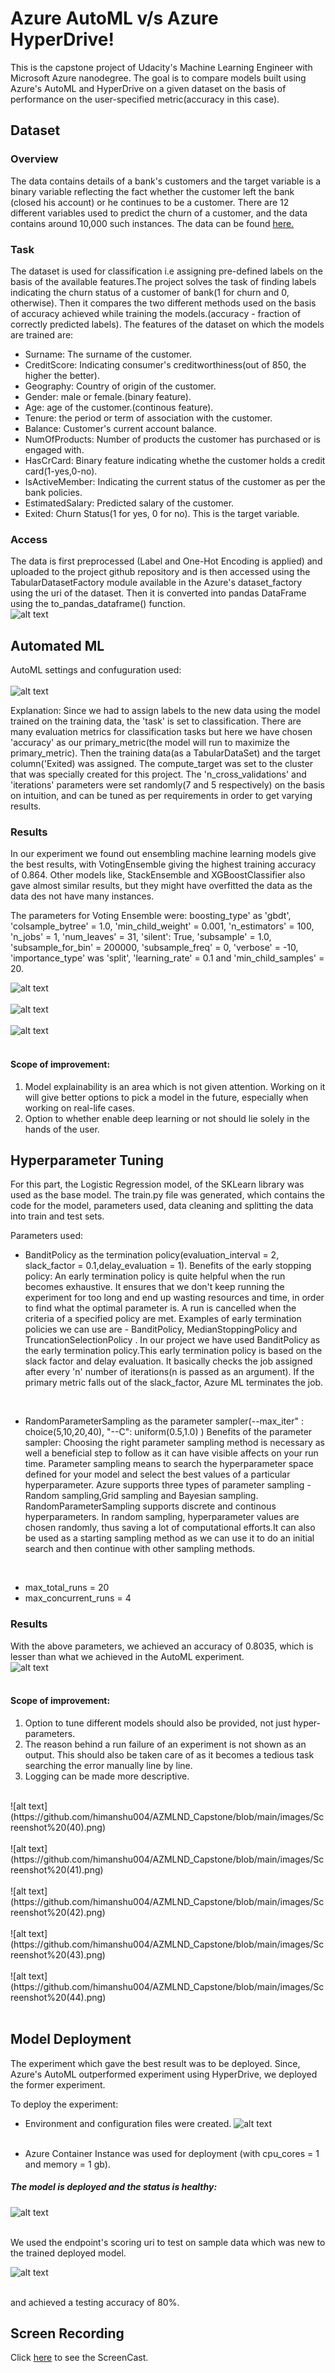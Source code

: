 
# Azure AutoML v/s Azure HyperDrive!
This is the capstone project of Udacity's Machine Learning Engineer with Microsoft Azure nanodegree. The goal is to compare models built using Azure's AutoML and HyperDrive on a given dataset on the basis of performance on the user-specified metric(accuracy in this case).

## Dataset

### Overview
The data contains details of a bank's customers and the target variable is a binary variable reflecting the fact whether the customer left the bank (closed his account) or he continues to be a customer. There are 12 different variables used to predict the churn of a customer, and the data contains around 10,000 such instances.
The data can be found [here.](https://www.kaggle.com/shrutimechlearn/churn-modelling)

### Task

The dataset is used for classification i.e assigning pre-defined labels on the basis of the available features.The project solves the task of finding labels indicating the churn status of a customer of bank(1 for churn and 0, otherwise). Then it compares the two different methods used on the basis of accuracy achieved while training the models.(accuracy - fraction of correctly predicted labels).
The features of the dataset on which the models are trained are:

* Surname: The surname of the customer.
* CreditScore: Indicating consumer's creditworthiness(out of 850, the higher the better).
* Geography: Country of origin of the customer.
* Gender: male or female.(binary feature).
* Age: age of the customer.(continous feature).
* Tenure: the period or term of association with the customer.
* Balance: Customer's current account balance.
* NumOfProducts: Number of products the customer has purchased or is engaged with.
* HasCrCard: Binary feature indicating whethe the customer holds a credit card(1-yes,0-no).
* IsActiveMember: Indicating the current status of the customer as per the bank policies.
* EstimatedSalary: Predicted salary of the customer.
* Exited: Churn Status(1 for yes, 0 for no). This is the target variable.

### Access
The data is first preprocessed (Label and One-Hot Encoding is applied) and uploaded to the project github repository and is then accessed using the TabularDatasetFactory module available in the Azure's dataset_factory using the uri of the dataset. Then it is converted into pandas DataFrame using the to_pandas_dataframe() function.<br>
![alt text](https://github.com/himanshu004/AZMLND_Capstone/blob/main/images/Screenshot%20(39).png.jpg)
<br>

## Automated ML
AutoML settings and confuguration used:<br><br>
![alt text](https://github.com/himanshu004/AZMLND_Capstone/blob/main/images/Screenshot%20(38).png.jpg)
<br>

Explanation: Since we had to assign labels to the new data using the model trained on the training data, the 'task' is set to classification. There are many evaluation metrics for classification tasks but here we have chosen 'accuracy' as our primary_metric(the model will run to maximize the primary_metric).
Then the training data(as a TabularDataSet) and the target column('Exited) was assigned. The compute_target was set to the cluster that was specially created for this project. The 'n_cross_validations' and 'iterations' parameters were set randomly(7 and 5 respectively) on the basis on intuition, and can be tuned as per requirements in order to get varying results.

### Results
In our experiment we found out ensembling machine learning models give the best results, with VotingEnsemble giving the highest training accuracy of 0.864. Other models like, StackEnsemble and XGBoostClassifier also gave almost similar results, but they might have overfitted the data as the data des not have many instances.

The parameters for Voting Ensemble were: 
boosting_type' as 'gbdt', 'colsample_bytree' = 1.0, 'min_child_weight' = 0.001, 'n_estimators' = 100, 'n_jobs' = 1, 'num_leaves' = 31, 'silent': True, 'subsample' = 1.0, 'subsample_for_bin' = 200000, 'subsample_freq' = 0, 'verbose' = -10, 'importance_type' was 'split', 'learning_rate' = 0.1 and 'min_child_samples' = 20.

![alt text](https://github.com/himanshu004/AZMLND_Capstone/blob/main/images/Screenshot%20(45).png)
<br><br>
![alt text](https://github.com/himanshu004/AZMLND_Capstone/blob/main/images/Screenshot%20(46).png)
<br><br>
![alt text](https://github.com/himanshu004/AZMLND_Capstone/blob/main/images/Screenshot%20(47).png)
<br><br>

#### Scope of improvement:

1. Model explainability is an area which is not given attention. Working on it will give better options to pick a model in the future, especially when working on real-life cases. 
2. Option to whether enable deep learning or not should lie solely in the hands of the user.

## Hyperparameter Tuning
For this part, the Logistic Regression model, of the SKLearn library was used as the base model. The train.py file was generated, which contains the code for the model, parameters used, data cleaning and splitting the data into train and test sets.

Parameters used:
* BanditPolicy as the termination policy(evaluation_interval = 2, slack_factor = 0.1,delay_evaluation = 1).
Benefits of the early stopping policy: An early termination policy is quite helpful when the run becomes exhaustive. It ensures that we don't keep running the experiment for too long and end up wasting resources and time, in order to find what the optimal parameter is. A run is cancelled when the criteria of a specified policy are met. Examples of early termination policies we can use are - BanditPolicy, MedianStoppingPolicy and TruncationSelectionPolicy . In our project we have used BanditPolicy as the early termination policy.This early termination policy is based on the slack factor and delay evaluation. It basically checks the job assigned after every 'n' number of iterations(n is passed as an argument). If the primary metric falls out of the slack_factor, Azure ML terminates the job.
<br>

* RandomParameterSampling as the parameter sampler(--max_iter" : choice(5,10,20,40),
        "--C": uniform(0.5,1.0)
)
Benefits of the parameter sampler: Choosing the right parameter sampling method is necessary as well a beneficial step to follow as it can have visible affects on your run time. Parameter sampling means to search the hyperparameter space defined for your model and select the best values of a particular hyperparameter. Azure supports three types of parameter sampling - Random sampling,Grid sampling and Bayesian sampling. RandomParameterSampling supports discrete and continous hyperparameters. In random sampling, hyperparameter values are chosen randomly, thus saving a lot of computational efforts.It can also be used as a starting sampling method as we can use it to do an initial search and then continue with other sampling methods.
<br>

* max_total_runs = 20
* max_concurrent_runs = 4

### Results
With the above parameters, we achieved an accuracy of 0.8035, which is lesser than what we achieved in the AutoML experiment.<br>
![alt text](https://github.com/himanshu004/AZMLND_Capstone/blob/main/images/Screenshot%20(37).png)
<br><br>

#### Scope of improvement:

1. Option to tune different models should also be provided, not just hyper-parameters. 
2. The reason behind a run failure of an experiment is not shown as an output. This should also be taken care of as it becomes a tedious task searching the error manually line by line.
3. Logging can be made more descriptive.
<br>
![alt text](https://github.com/himanshu004/AZMLND_Capstone/blob/main/images/Screenshot%20(40).png)
<br><br>
![alt text](https://github.com/himanshu004/AZMLND_Capstone/blob/main/images/Screenshot%20(41).png)
<br><br>
![alt text](https://github.com/himanshu004/AZMLND_Capstone/blob/main/images/Screenshot%20(42).png)
<br><br>
![alt text](https://github.com/himanshu004/AZMLND_Capstone/blob/main/images/Screenshot%20(43).png)
<br><br>
![alt text](https://github.com/himanshu004/AZMLND_Capstone/blob/main/images/Screenshot%20(44).png)
<br><br>

## Model Deployment
The experiment which gave the best result was to be deployed. Since, Azure's AutoML outperformed experiment using HyperDrive, we deployed the former experiment.

To deploy the experiment:
* Environment and configuration files were created.
![alt text](https://github.com/himanshu004/AZMLND_Capstone/blob/main/images/Screenshot%20(48).png)
<br><br>

* Azure Container Instance was used for deployment (with cpu_cores = 1 and memory = 1 gb).

##### The model is deployed and the status is healthy:

![alt text](https://github.com/himanshu004/AZMLND_Capstone/blob/main/images/Screenshot%20(49).png)
<br><br>
 
We used the endpoint's scoring uri to test on sample data which was new to the trained deployed model.

![alt text](https://github.com/himanshu004/AZMLND_Capstone/blob/main/images/Screenshot%20(50).png)
<br><br>

and achieved a testing accuracy of 80%.


## Screen Recording
Click [here](https://youtu.be/TdtnoNcarOg) to see the ScreenCast.
